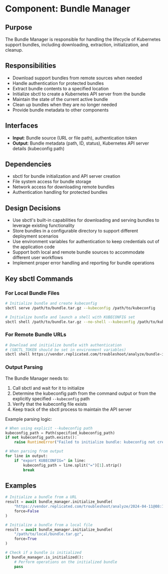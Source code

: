 # Component: Bundle Manager

## Purpose
The Bundle Manager is responsible for handling the lifecycle of Kubernetes support bundles, including downloading, extraction, initialization, and cleanup.

## Responsibilities
- Download support bundles from remote sources when needed
- Handle authentication for protected bundles
- Extract bundle contents to a specified location
- Initialize sbctl to create a Kubernetes API server from the bundle
- Maintain the state of the current active bundle
- Clean up bundles when they are no longer needed
- Provide bundle metadata to other components

## Interfaces
- **Input**: Bundle source (URL or file path), authentication token
- **Output**: Bundle metadata (path, ID, status), Kubernetes API server details (kubeconfig path)

## Dependencies
- sbctl for bundle initialization and API server creation
- File system access for bundle storage
- Network access for downloading remote bundles
- Authentication handling for protected bundles

## Design Decisions
- Use sbctl's built-in capabilities for downloading and serving bundles to leverage existing functionality
- Store bundles in a configurable directory to support different deployment scenarios
- Use environment variables for authentication to keep credentials out of the application code
- Support both local and remote bundle sources to accommodate different user workflows
- Implement proper error handling and reporting for bundle operations

## Key sbctl Commands

### For Local Bundle Files

```bash
# Initialize bundle and create kubeconfig
sbctl serve /path/to/bundle.tar.gz --kubeconfig /path/to/kubeconfig

# Initialize bundle and launch a shell with KUBECONFIG set
sbctl shell /path/to/bundle.tar.gz --no-shell --kubeconfig /path/to/kubeconfig
```

### For Remote Bundle URLs

```bash
# Download and initialize bundle with authentication
# (SBCTL_TOKEN should be set in environment variables)
sbctl shell https://vendor.replicated.com/troubleshoot/analyze/bundle-id --no-shell --kubeconfig /path/to/kubeconfig
```

### Output Parsing

The Bundle Manager needs to:

1. Call sbctl and wait for it to initialize
2. Determine the kubeconfig path from the command output or from the explicitly specified `--kubeconfig` path
3. Verify that the kubeconfig file exists
4. Keep track of the sbctl process to maintain the API server

Example parsing logic:
```python
# When using explicit --kubeconfig path
kubeconfig_path = Path(specified_kubeconfig_path)
if not kubeconfig_path.exists():
    raise RuntimeError("Failed to initialize bundle: kubeconfig not created")

# When parsing from output
for line in output:
    if "export KUBECONFIG=" in line:
        kubeconfig_path = line.split("=")[1].strip()
        break
```

## Examples

```python
# Initialize a bundle from a URL
result = await bundle_manager.initialize_bundle(
    "https://vendor.replicated.com/troubleshoot/analyze/2024-04-11@08:15",
    force=False
)

# Initialize a bundle from a local file
result = await bundle_manager.initialize_bundle(
    "/path/to/local/bundle.tar.gz",
    force=True
)

# Check if a bundle is initialized
if bundle_manager.is_initialized():
    # Perform operations on the initialized bundle
    pass
```
